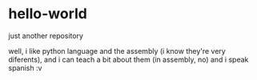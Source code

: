 # hello-world
just another repository

well, i like python language and the assembly (i know they're very diferents), and i can teach a bit about them (in assembly, no)
and i speak spanish :v
